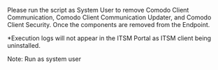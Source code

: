 Please run the script as System User to remove Comodo Client Communication, Comodo Client Communication Updater, and Comodo Client Security. Once the components are removed from the Endpoint.

*Execution logs will not appear in the ITSM Portal as ITSM client being uninstalled.

Note: Run as system user